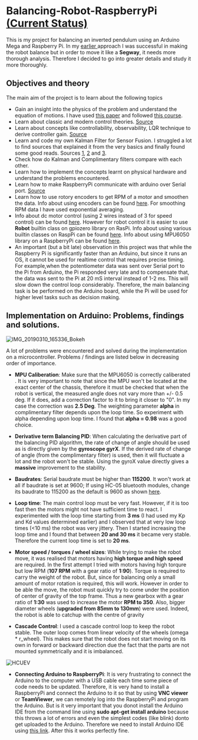 # Balancing-Robot-RaspberryPi [(Current Status)](https://www.youtube.com/watch?v=qLhnLk07C0s&list=PLveRMPt4kAsA41ivMscrzFSWWx54CI52J&index=7&t=0s)


This is my project for balancing an inverted pendulum using an Arduino Mega and Raspberry Pi. In my [earlier ](https://www.youtube.com/watch?v=-TRXWSr9_dE&list=PLveRMPt4kAsA41ivMscrzFSWWx54CI52J&t=0s&index=2) approach I was successful in making the robot balance but in order to move it like a **Segway**, it needs more thorough analysis. Therefore I decided to go into greater details and study it more thoroughly.  

## Objectives and theory

The main aim of the project is to learn about the following topics
- Gain an insight into the physics of the problem and understand the equation of motions. I have used [this paper](https://content.sciendo.com/view/journals/meceng/61/2/article-p331.xml) and followed [this course](https://www.coursera.org/learn/mobile-robot). 
- Learn about classic and modern control theories. [Source](https://www.youtube.com/watch?v=Pi7l8mMjYVE&list=PLMrJAkhIeNNR20Mz-VpzgfQs5zrYi085m)
- Learn about concepts like controllability, observability, LQR technique to derive controller gain. [Source](https://www.youtube.com/watch?v=Pi7l8mMjYVE&list=PLMrJAkhIeNNR20Mz-VpzgfQs5zrYi085m)
- Learn and code my own Kalman Filter for Sensor Fusion. I struggled a lot to find sources that explained it from the very basics and finally found some good reads. Sources [1](https://home.wlu.edu/~levys/kalman_tutorial/), [2](http://blog.tkjelectronics.dk/2012/09/a-practical-approach-to-kalman-filter-and-how-to-implement-it/) and [3](https://github.com/balzer82/Kalman/blob/master/Kalman-Filter-CV.ipynb?create=1).
- Check how do Kalman and Complimentary filters compare with each other.
- Learn how to implement the concepts learnt on physical hardware and understand the problems encountered.
- Learn how to make RaspberryPi communicate with arduino over Serial port. [Source](http://forum.arduino.cc/index.php?topic=396450)
- Learn how to use rotory encoders to get RPM of a motor and smoothen the data. Info about using encoders can be found [here](https://www.youtube.com/watch?v=oLBYHbLO8W0). For smoothing RPM data I have used exponential averaging.
- Info about dc motor control (using 2 wires instead of 3 for speed control) can be found [here](https://www.bluetin.io/python/gpio-pwm-raspberry-pi-h-bridge-dc-motor-control/).  However for robot control it is easier to use **Robot** builtin class on gpiozero library on RasPi. Info about using various builtin classes on RaspPi can be found [here](https://projects.raspberrypi.org/en/projects/physical-computing/16). Info about using MPU6050 library on a RaspberryPi can be found [here](https://libraries.io/pypi/mpu6050-raspberrypi).
- An important (but a bit late) observation in this project was that while the Raspberry Pi is significantly faster than an Arduino, but since it runs an OS, it cannot be used for realtime control that requires precise timing. For example,when the potentiometer data was sent over Serial port to the Pi from Arduino, the Pi responded very late and to compensate that, the data was sent to the Pi at 20 mS interval instead of 1-2 ms. This will slow down the control loop considerably. Therefore, the main balancing task is be performed on the Arduino board, while the Pi will be used for higher level tasks such as decision making.

## Implementation on Arduino: Problems, findings and solutions.

![IMG_20190310_165336_Bokeh](https://user-images.githubusercontent.com/33701903/54087989-3c0ac580-4359-11e9-92f2-298b7dcfcb00.jpg)

A lot of problems were encountered and solved during the implementation on a microcontroller. Problems / findings are listed below in decreasing order of importance.

- **MPU Caliberation**: Make sure that the MPU6050 is correctly caliberated . It is very important to note that since the MPU won't be located at the exact center of the chassis, therefore it must be checked that when the robot is vertical, the measured angle does not vary more than +/- 0.5 deg. If it does, add a correction factor to it to bring it closer to "0". In my case the correction was **2.5 Deg**. The weighting parameter **alpha** in complimentary filter depends upon the loop time. So experiment with alpha depending upon loop time. I found that **alpha = 0.98** was a good choice.

- **Derivative term Balancing PID**: When calculating the derivative part of the balancing PID algorithm, the rate of change of angle should be used as is directly given by the **gyroscope gyrX**. If the derived rate of change of angle (from the complimentary filter) is used, then it will fluctuate a lot and the robot won't be stable. Using the gyroX value directly gives a **massive** improvement to the stability.

- **Baudrates**: Serial baudrate must be higher than **115200**. It won't work at all if baudrate is set at 9600; If using HC-05 bluetooth modules, change its baudrate to 115200 as the default is 9600 as shown [here](https://www.youtube.com/watch?v=zrp-GBwOAQQ). 

- **Loop time**: The main control loop must be very fast. However, if it is too fast then the motors might not have sufficient time to react. I experimented with the loop time starting from **3 ms** (I had used my Kp and Kd values determined earlier) and I observed that at very low loop times (<10 ms) the robot was very jittery. Then I started increasing the loop time and I found that between **20 and 30 ms** it became very stable. Therefore the current loop time is set to **20 ms**.  

- **Motor speed / torques / wheel sizes**: While trying to make the robot move, it was realised that motors having **high torque and high speed** are required. In the first attempt I tried with motors having high torqure but low RPM (**107 RPM** with a gear ratio of **1:90**). Torque is required to carry the weight of the robot. But, since for balancing only a small amount of motor rotation is required, this will work. However in order to be able the move, the robot must quickly try to come under the position of center of gravity of the top frame. Thus a new gearbox with a gear ratio of **1:30** was used to increase the motor **RPM to 350**. Also, bigger diameter wheels (**upgraded from 85mm to 130mm**) were used. Indeed, the robot is able to catchup with the centre of gravity

- **Cascade Control**: I used a cascade control loop to keep the robot stable. The outer loop comes from linear velocity of the wheels (omega * r_wheel). This makes sure that the robot does not start moving on its own in forward or backward direction due the fact that the parts are not mounted symmetrically and it is imbalanced.  

![HCUEV](https://user-images.githubusercontent.com/33701903/54088220-fa2f4e80-435b-11e9-9dd7-16c272d76783.png)

- **Connecting Arduino to RaspberryPi**: It is very frustrating to connect the Arduino to the computer with a USB cable each time some piece of code needs to be updated. Therefore, it is very hand to install a RaspberryPi and connect the Arduino to it so that by using **VNC viewer** or **TeamViewer**, we can remotely log into the RaspberryPi and program the Arduino. But is it very important that you donot install the Arduino IDE from the command line using **sudo apt-get install arduino** because this throws a lot of errors and even the simplest codes (like blink) donto get uploaded to the Arduino. Therefore we need to install Arduino IDE using [this link](https://www.raspberrypi.org/magpi/program-arduino-uno-raspberry-pi/). After this it works perfectly fine.
